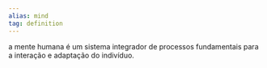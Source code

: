 ```yaml
---
alias: mind
tag: definition
---
```


a mente humana é um sistema integrador de processos fundamentais para a interação e adaptação do indivíduo.